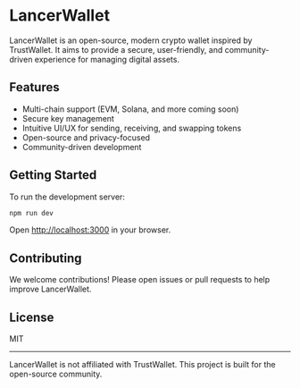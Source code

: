 # LancerWallet

LancerWallet is an open-source, modern crypto wallet inspired by TrustWallet. It aims to provide a secure, user-friendly, and community-driven experience for managing digital assets.

## Features
- Multi-chain support (EVM, Solana, and more coming soon)
- Secure key management
- Intuitive UI/UX for sending, receiving, and swapping tokens
- Open-source and privacy-focused
- Community-driven development

## Getting Started

To run the development server:

```bash
npm run dev
```

Open [http://localhost:3000](http://localhost:3000) in your browser.

## Contributing
We welcome contributions! Please open issues or pull requests to help improve LancerWallet.

## License
MIT

---

LancerWallet is not affiliated with TrustWallet. This project is built for the open-source community.
